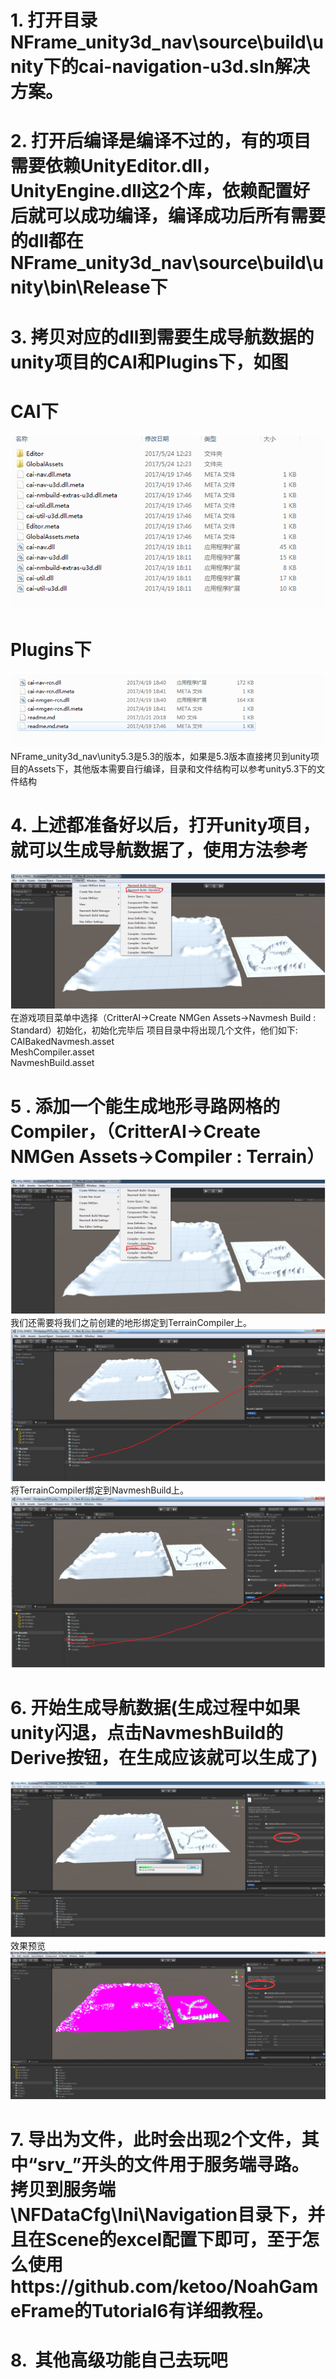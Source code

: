 # 1.	打开目录NFrame_unity3d_nav\source\build\unity下的cai-navigation-u3d.sln解决方案。
# 2.	打开后编译是编译不过的，有的项目需要依赖UnityEditor.dll，UnityEngine.dll这2个库，依赖配置好后就可以成功编译，编译成功后所有需要的dll都在NFrame_unity3d_nav\source\build\unity\bin\Release下
# 3.	拷贝对应的dll到需要生成导航数据的unity项目的CAI和Plugins下，如图
# CAI下
![image](https://github.com/bluesky7290/NFrame_unity3d_nav/blob/master/Images/cai.png)
# Plugins下
![image](https://github.com/bluesky7290/NFrame_unity3d_nav/blob/master/Images/plugins.png)
NFrame_unity3d_nav\unity5.3是5.3的版本，如果是5.3版本直接拷贝到unity项目的Assets下，其他版本需要自行编译，目录和文件结构可以参考unity5.3下的文件结构
# 4.	上述都准备好以后，打开unity项目，就可以生成导航数据了，使用方法参考
![image](https://github.com/bluesky7290/NFrame_unity3d_nav/blob/master/Images/4.png)
在游戏项目菜单中选择（CritterAI->Create NMGen Assets->Navmesh Build : Standard）初始化，初始化完毕后
项目目录中将出现几个文件，他们如下:  
CAIBakedNavmesh.asset  
MeshCompiler.asset  
NavmeshBuild.asset  
# 5 . 添加一个能生成地形寻路网格的Compiler，（CritterAI->Create NMGen Assets->Compiler : Terrain）
![image](https://github.com/bluesky7290/NFrame_unity3d_nav/blob/master/Images/5.1.png)
我们还需要将我们之前创建的地形绑定到TerrainCompiler上。
![image](https://github.com/bluesky7290/NFrame_unity3d_nav/blob/master/Images/5.2.png)
将TerrainCompiler绑定到NavmeshBuild上。
![image](https://github.com/bluesky7290/NFrame_unity3d_nav/blob/master/Images/5.3.png)
# 6.	开始生成导航数据(生成过程中如果unity闪退，点击NavmeshBuild的Derive按钮，在生成应该就可以生成了)
![image](https://github.com/bluesky7290/NFrame_unity3d_nav/blob/master/Images/6.1.png)
效果预览
![image](https://github.com/bluesky7290/NFrame_unity3d_nav/blob/master/Images/6.2.png)
# 7.  导出为文件，此时会出现2个文件，其中“srv_”开头的文件用于服务端寻路。拷贝到服务端\NFDataCfg\Ini\Navigation目录下，并且在Scene的excel配置下即可，至于怎么使用https://github.com/ketoo/NoahGameFrame的Tutorial6有详细教程。
# 8.  其他高级功能自己去玩吧
